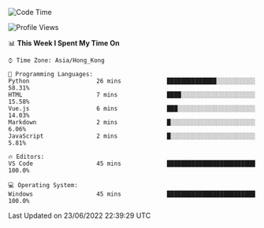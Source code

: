 <!--START_SECTION:waka-->
![Code Time](http://img.shields.io/badge/Code%20Time-26%20hrs%209%20mins-blue)

![Profile Views](http://img.shields.io/badge/Profile%20Views-2-blue)

📊 **This Week I Spent My Time On** 

```text
⌚︎ Time Zone: Asia/Hong_Kong

💬 Programming Languages: 
Python                   26 mins             ██████████████░░░░░░░░░░░   58.31% 
HTML                     7 mins              ████░░░░░░░░░░░░░░░░░░░░░   15.58% 
Vue.js                   6 mins              ███░░░░░░░░░░░░░░░░░░░░░░   14.03% 
Markdown                 2 mins              █░░░░░░░░░░░░░░░░░░░░░░░░   6.06% 
JavaScript               2 mins              █░░░░░░░░░░░░░░░░░░░░░░░░   5.81%

🔥 Editors: 
VS Code                  45 mins             █████████████████████████   100.0%

💻 Operating System: 
Windows                  45 mins             █████████████████████████   100.0%

```


 Last Updated on 23/06/2022 22:39:29 UTC
<!--END_SECTION:waka-->
